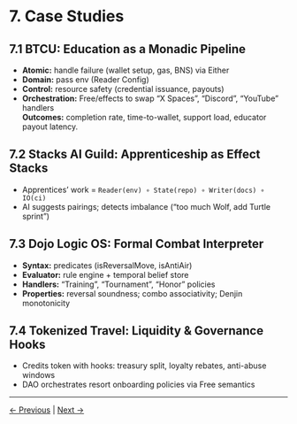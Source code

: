 # 7. Case Studies

## 7.1 BTCU: Education as a Monadic Pipeline
- **Atomic:** handle failure (wallet setup, gas, BNS) via Either  
- **Domain:** pass env (Reader Config)  
- **Control:** resource safety (credential issuance, payouts)  
- **Orchestration:** Free/effects to swap “X Spaces”, “Discord”, “YouTube” handlers  
**Outcomes:** completion rate, time-to-wallet, support load, educator payout latency.

## 7.2 Stacks AI Guild: Apprenticeship as Effect Stacks
- Apprentices’ work = `Reader(env) ∘ State(repo) ∘ Writer(docs) ∘ IO(ci)`  
- AI suggests pairings; detects imbalance (“too much Wolf, add Turtle sprint”)

## 7.3 Dojo Logic OS: Formal Combat Interpreter
- **Syntax:** predicates (isReversalMove, isAntiAir)  
- **Evaluator:** rule engine + temporal belief store  
- **Handlers:** “Training”, “Tournament”, “Honor” policies  
- **Properties:** reversal soundness; combo associativity; Denjin monotonicity

## 7.4 Tokenized Travel: Liquidity & Governance Hooks
- Credits token with hooks: treasury split, loyalty rebates, anti-abuse windows  
- DAO orchestrates resort onboarding policies via Free semantics

---

[← Previous](06-ai-coordination.md) | [Next →](08-empirical-methods.md)
